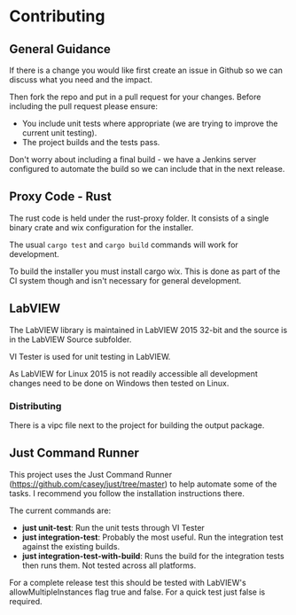 # Contributing

## General Guidance

If there is a change you would like first create an issue in Github so we can discuss what you need and the impact.

Then fork the repo and put in a pull request for your changes. Before including the pull request please ensure:

* You include unit tests where appropriate (we are trying to improve the current unit testing).
* The project builds and the tests pass.

Don't worry about including a final build - we have a Jenkins server configured to automate the build so we can include that in the next release.

## Proxy Code - Rust 

The rust code is held under the rust-proxy folder. It consists of a single binary crate and wix configuration for the installer.

The usual `cargo test` and `cargo build` commands will work for development.

To build the installer you must install cargo wix. This is done as part of the CI system though and isn't necessary for general development.


## LabVIEW

The LabVIEW library is maintained in LabVIEW 2015 32-bit and the source is in the LabVIEW Source subfolder.

VI Tester is used for unit testing in LabVIEW.

As LabVIEW for Linux 2015 is not readily accessible all development changes need to be done on Windows then tested on Linux.

### Distributing

There is a vipc file next to the project for building the output package.

## Just Command Runner

This project uses the Just Command Runner (https://github.com/casey/just/tree/master) to help automate some of the tasks. I recommend you follow the installation instructions there.

The current commands are:

* **just unit-test**: Run the unit tests through VI Tester
* **just integration-test**: Probably the most useful. Run the integration test against the existing builds.
* **just integration-test-with-build**: Runs the build for the integration tests then runs them. Not tested across all platforms.


For a complete release test this should be tested with LabVIEW's allowMultipleInstances flag true and false. For a quick test just false is required.
